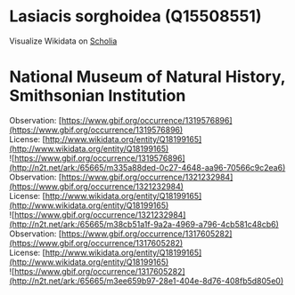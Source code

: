 
Lasiacis sorghoidea (Q15508551)
===============================
  
Visualize Wikidata on [Scholia](https://scholia.toolforge.org/taxon/Q15508551)
# National Museum of Natural History, Smithsonian Institution
  
Observation: [https://www.gbif.org/occurrence/1319576896](https://www.gbif.org/occurrence/1319576896)  
License: [http://www.wikidata.org/entity/Q18199165](http://www.wikidata.org/entity/Q18199165)  
![https://www.gbif.org/occurrence/1319576896](http://n2t.net/ark:/65665/m335a88ded-0c27-4648-aa96-70566c9c2ea6)  
Observation: [https://www.gbif.org/occurrence/1321232984](https://www.gbif.org/occurrence/1321232984)  
License: [http://www.wikidata.org/entity/Q18199165](http://www.wikidata.org/entity/Q18199165)  
![https://www.gbif.org/occurrence/1321232984](http://n2t.net/ark:/65665/m38cb51a1f-9a2a-4969-a796-4cb581c48cb6)  
Observation: [https://www.gbif.org/occurrence/1317605282](https://www.gbif.org/occurrence/1317605282)  
License: [http://www.wikidata.org/entity/Q18199165](http://www.wikidata.org/entity/Q18199165)  
![https://www.gbif.org/occurrence/1317605282](http://n2t.net/ark:/65665/m3ee659b97-28e1-404e-8d76-408fb5d805e0)